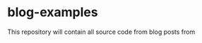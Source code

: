 blog-examples
======================

This repository will contain all source code from blog posts  from 